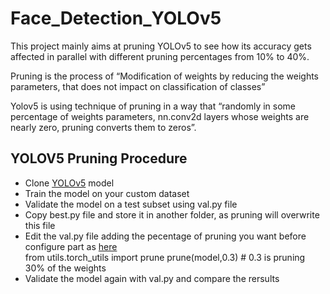 # Face_Detection_YOLOv5

<p> This project mainly aims at pruning YOLOv5 to see how its accuracy gets affected in parallel with different pruning percentages from 10% to 40%.</p>    

<p> Pruning is the process of “Modification of weights by reducing the weights parameters, that does not impact on classification of classes”  

Yolov5 is using technique of pruning in a way that “randomly in some percentage of weights parameters, nn.conv2d layers whose weights are nearly zero, pruning converts them to zeros”. </p>

## YOLOV5 Pruning Procedure
* Clone [YOLOv5](https://github.com/ultralytics/yolov5.git) model 
* Train the model on your custom dataset
* Validate the model on a test subset using val.py file
* Copy best.py file and store it in another folder, as pruning will overwrite this file
* Edit the val.py file adding the pecentage of pruning you want before configure part as [here](https://medium.com/nerd-for-tech/how-to-prune-sparse-yolov5-da19e1d84a6)  
         from utils.torch_utils import prune
         prune(model,0.3)   # 0.3 is pruning 30% of the weights 
* Validate the model again with val.py and compare the rersults

